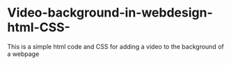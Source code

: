 # Video-background-in-webdesign-html-CSS-
This is a simple html code and CSS for adding a video to the background of a webpage
